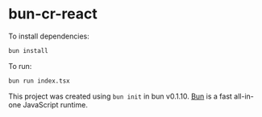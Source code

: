 # bun-cr-react

To install dependencies:

```bash
bun install
```

To run:

```bash
bun run index.tsx
```

This project was created using `bun init` in bun v0.1.10. [Bun](https://bun.sh) is a fast all-in-one JavaScript runtime.
